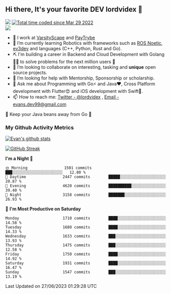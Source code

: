 ## Hi there, It's your favorite DEV lordvidex 👋
<img src="https://komarev.com/ghpvc/?username=lordvidex&label=Views&color=blue&style=plastic" /> <a href="https://wakatime.com/@0e56db35-d16b-410a-acc0-4085055304bf"><img src="https://wakatime.com/badge/user/0e56db35-d16b-410a-acc0-4085055304bf.svg" alt="Total time coded since Mar 29 2022" /></a>  
![](https://github-profile-trophy.vercel.app/?username=lordvidex)
- 🔭 I work at [VarsityScape](https://varsityscape.com) and [PayTrybe](https://www.paytrybe.com)
- 🌱 I’m currently learning Robotics with frameworks such as [ROS Noetic](ros.org), [ev3dev](www.ev3dev.org) and languages (C++, Python, Rust and Go).
- ⛏️ I'm building a career in Backend and Cloud Development with Golang 🧙🏼 to solve problems for the next million users 🤌
- 👯 I’m looking to collaborate on interesting, tasking and **unique** open source projects.
- 🤔 I’m looking for help with Mentorship, Sponsorship or scholarship.
- 💬 Ask me about Programming with Go⚡️ and Java❤️, Cross Platform development with Flutter😍 and iOS development with Swift🚀.
- 📫 How to reach me: [Twitter - @lordvidex](https://twitter.com/lordvidex) , [Email - evans.dev99@gmail.com](mailto:evans.dev99@gmail.com?body=Hello%20Evans,)
  
    
🎤 Keep your Java beans away from Go 🌚
  
  
### My Github Activity Metrics
<div>
<!-- <a href="https://github.com/lordvidex">
  <img src="https://github-readme-stats.vercel.app/api/top-langs/?username=lordvidex&theme=light" />
</a>    -->
<!-- [![Top Langs](https://github-readme-stats.vercel.app/api/top-langs/?username=lordvidex)](https://github.com/lordvidex/)  -->
<a href="https://github.com/lordvidex">
 <img src="https://github-readme-stats.vercel.app/api?username=lordvidex&show_icons=true&theme=light&line_height=27" alt="Evan's github stats"/>
</a>
</div>

[![GitHub Streak](https://github-readme-streak-stats.herokuapp.com?user=lordvidex&theme=github-dark&hide_border=true)](https://git.io/streak-stats)

<!--
  <a href="https://github.com/iampawan/FlutterExampleApps">
    <img align="center" src="https://github-readme-stats.vercel.app/api/pin/?username=iampawan&repo=FlutterExampleApps&theme=light" />

  </a>
  <a href="https://github.com/iampawan/VelocityX">
   <img align="center" src="https://github-readme-stats.vercel.app/api/pin/?username=iampawan&repo=VelocityX&theme=light" />
  </a>
-->
<!--START_SECTION:waka-->
**I'm a Night 🦉** 

```text
🌞 Morning                1501 commits        ███░░░░░░░░░░░░░░░░░░░░░░   12.80 % 
🌆 Daytime                2447 commits        █████░░░░░░░░░░░░░░░░░░░░   20.87 % 
🌃 Evening                4620 commits        ██████████░░░░░░░░░░░░░░░   39.40 % 
🌙 Night                  3158 commits        ███████░░░░░░░░░░░░░░░░░░   26.93 % 
```
📅 **I'm Most Productive on Saturday** 

```text
Monday                   1710 commits        ████░░░░░░░░░░░░░░░░░░░░░   14.58 % 
Tuesday                  1680 commits        ████░░░░░░░░░░░░░░░░░░░░░   14.33 % 
Wednesday                1633 commits        ███░░░░░░░░░░░░░░░░░░░░░░   13.93 % 
Thursday                 1475 commits        ███░░░░░░░░░░░░░░░░░░░░░░   12.58 % 
Friday                   1750 commits        ████░░░░░░░░░░░░░░░░░░░░░   14.92 % 
Saturday                 1931 commits        ████░░░░░░░░░░░░░░░░░░░░░   16.47 % 
Sunday                   1547 commits        ███░░░░░░░░░░░░░░░░░░░░░░   13.19 % 
```



 Last Updated on 27/06/2023 01:29:28 UTC
<!--END_SECTION:waka-->
